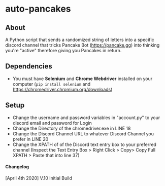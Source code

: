 # auto-pancakes
## About
A Python script that sends a randomized string of letters into a specific discord channel that tricks Pancake Bot (https://pancake.gg) into thinking you're "active" therefore giving you Pancakes in return. 

## Dependencies
 - You must have **Selenium** and **Chrome Webdriver** installed on your computer (`pip install selenium` and https://chromedriver.chromium.org/downloads)
 
 ## Setup
 - Change the username and password variables in "account.py" to your discord email and password for Login
 - Change the Directory of the chromedriver.exe in LINE 18
 - Change the Discord Channel URL to whatever Discord Channel you prefer in LINE 20
 - Change the XPATH of of the Discord text entry box to your preferred channel (Inspect the Text Entry Box > Right Click > Copy> Copy Full XPATH > Paste that into line 37)

#### Changelog
[April 4th 2020]
V.10 Initial Build
